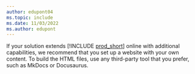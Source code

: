 ```yaml
---
author: edupont04
ms.topic: include
ms.date: 11/03/2022
ms.author: edupont
---
```

If your solution extends [!INCLUDE [prod_short](prod_short.md)] online with additional capabilities, we recommend that you set up a website with your own content. To build the HTML files, use any third-party tool that you prefer, such as MkDocs or Docusaurus.
